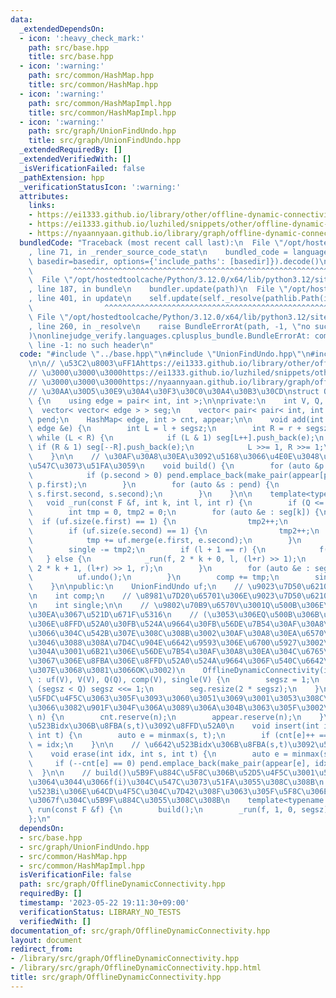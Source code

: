```yaml
---
data:
  _extendedDependsOn:
  - icon: ':heavy_check_mark:'
    path: src/base.hpp
    title: src/base.hpp
  - icon: ':warning:'
    path: src/common/HashMap.hpp
    title: src/common/HashMap.hpp
  - icon: ':warning:'
    path: src/common/HashMapImpl.hpp
    title: src/common/HashMapImpl.hpp
  - icon: ':warning:'
    path: src/graph/UnionFindUndo.hpp
    title: src/graph/UnionFindUndo.hpp
  _extendedRequiredBy: []
  _extendedVerifiedWith: []
  _isVerificationFailed: false
  _pathExtension: hpp
  _verificationStatusIcon: ':warning:'
  attributes:
    links:
    - https://ei1333.github.io/library/other/offline-dynamic-connectivity.cpp
    - https://ei1333.github.io/luzhiled/snippets/other/offline-dynamic-connectivity.html
    - https://nyaannyaan.github.io/library/graph/offline-dynamic-connectivity.hpp
  bundledCode: "Traceback (most recent call last):\n  File \"/opt/hostedtoolcache/Python/3.12.0/x64/lib/python3.12/site-packages/onlinejudge_verify/documentation/build.py\"\
    , line 71, in _render_source_code_stat\n    bundled_code = language.bundle(stat.path,\
    \ basedir=basedir, options={'include_paths': [basedir]}).decode()\n          \
    \         ^^^^^^^^^^^^^^^^^^^^^^^^^^^^^^^^^^^^^^^^^^^^^^^^^^^^^^^^^^^^^^^^^^^^^^^^^^^^^^^^^\n\
    \  File \"/opt/hostedtoolcache/Python/3.12.0/x64/lib/python3.12/site-packages/onlinejudge_verify/languages/cplusplus.py\"\
    , line 187, in bundle\n    bundler.update(path)\n  File \"/opt/hostedtoolcache/Python/3.12.0/x64/lib/python3.12/site-packages/onlinejudge_verify/languages/cplusplus_bundle.py\"\
    , line 401, in update\n    self.update(self._resolve(pathlib.Path(included), included_from=path))\n\
    \                ^^^^^^^^^^^^^^^^^^^^^^^^^^^^^^^^^^^^^^^^^^^^^^^^^^^^^^^^^\n \
    \ File \"/opt/hostedtoolcache/Python/3.12.0/x64/lib/python3.12/site-packages/onlinejudge_verify/languages/cplusplus_bundle.py\"\
    , line 260, in _resolve\n    raise BundleErrorAt(path, -1, \"no such header\"\
    )\nonlinejudge_verify.languages.cplusplus_bundle.BundleErrorAt: common/HashMap.hpp:\
    \ line -1: no such header\n"
  code: "#include \"../base.hpp\"\n#include \"UnionFindUndo.hpp\"\n#include \"common/HashMap.hpp\"\
    \n\n// \u53C2\u8003\uFF1Ahttps://ei1333.github.io/library/other/offline-dynamic-connectivity.cpp\n\
    // \u3000\u3000\u3000https://ei1333.github.io/luzhiled/snippets/other/offline-dynamic-connectivity.html\n\
    // \u3000\u3000\u3000https://nyaannyaan.github.io/library/graph/offline-dynamic-connectivity.hpp\n\
    // \u30AA\u30D5\u30E9\u30A4\u30F3\u30C0\u30A4\u30B3\u30CD\nstruct OfflineDynamicConnectivity\
    \ {\n    using edge = pair< int, int >;\n\nprivate:\n    int V, Q, segsz;\n  \
    \  vector< vector< edge > > seg;\n    vector< pair< pair< int, int >, edge > >\
    \ pend;\n    HashMap< edge, int > cnt, appear;\n\n    void add(int l, int r, const\
    \ edge &e) {\n        int L = l + segsz;\n        int R = r + segsz;\n       \
    \ while (L < R) {\n            if (L & 1) seg[L++].push_back(e);\n           \
    \ if (R & 1) seg[--R].push_back(e);\n            L >>= 1, R >>= 1;\n        }\n\
    \    }\n\n    // \u30AF\u30A8\u30EA\u3092\u5168\u3066\u4E0E\u3048\u305F\u5F8C\u306B\
    \u547C\u3073\u51FA\u3059\n    void build() {\n        for (auto &p : cnt) {\n\
    \            if (p.second > 0) pend.emplace_back(make_pair(appear[p.first], Q),\
    \ p.first);\n        }\n        for (auto &s : pend) {\n            add(s.first.first,\
    \ s.first.second, s.second);\n        }\n    }\n\n    template<typename F>\n \
    \   void _run(const F &f, int k, int l, int r) {\n        if (Q <= l) return;\n\
    \        int tmp = 0, tmp2 = 0;\n        for (auto &e : seg[k]) {\n          \
    \  if (uf.size(e.first) == 1) {\n                tmp2++;\n            }\n    \
    \        if (uf.size(e.second) == 1) {\n                tmp2++;\n            }\n\
    \            tmp += uf.merge(e.first, e.second);\n        }\n        comp -= tmp;\n\
    \        single -= tmp2;\n        if (l + 1 == r) {\n            f(l);\n     \
    \   } else {\n            _run(f, 2 * k + 0, l, (l+r) >> 1);\n            _run(f,\
    \ 2 * k + 1, (l+r) >> 1, r);\n        }\n        for (auto &e : seg[k]) {\n  \
    \          uf.undo();\n        }\n        comp += tmp;\n        single += tmp2;\n\
    \    }\n\npublic:\n    UnionFindUndo uf;\n    // \u9023\u7D50\u6210\u5206\u6570\
    \n    int comp;\n    // \u8981\u7D20\u65701\u306E\u9023\u7D50\u6210\u5206\u6570\
    \n    int single;\n\n    // \u9802\u70B9\u6570V\u3001Q\u500B\u306E\u30AF\u30A8\
    \u30EA\u3067\u521D\u671F\u5316\n    // (\u3053\u306EQ\u500B\u306B\u306F\u3001\u8FBA\
    \u306E\u8FFD\u52A0\u30FB\u524A\u9664\u30FB\u56DE\u7B54\u30AF\u30A8\u30EA\u5168\
    \u3066\u304C\u542B\u307E\u308C\u308B\u3002\u30AF\u30A8\u30EA\u6570\u3068\u8A00\
    \u3046\u3088\u308A\u7D4C\u904E\u6642\u9593\u306E\u6700\u5927\u3002\n    //  \u306A\
    \u304A\u3001\u6B21\u306E\u56DE\u7B54\u30AF\u30A8\u30EA\u304C\u6765\u308B\u307E\
    \u3067\u306E\u8FBA\u306E\u8FFD\u52A0\u524A\u9664\u306F\u540C\u6642\u523B\u306B\
    \u307E\u3068\u3081\u3066OK\u3002)\n    OfflineDynamicConnectivity(int V, int Q)\
    \ : uf(V), V(V), Q(Q), comp(V), single(V) {\n        segsz = 1;\n        while\
    \ (segsz < Q) segsz <<= 1;\n        seg.resize(2 * segsz);\n    }\n\n    // \u4E00\
    \u5FDC\u4F5C\u3063\u305F\u3093\u3060\u3051\u3069\u3001\u3053\u308C\u3084\u3063\
    \u3066\u3082\u901F\u304F\u306A\u3089\u306A\u304B\u3063\u305F\u3002\n    void reserve(int\
    \ n) {\n        cnt.reserve(n);\n        appear.reserve(n);\n    }\n\n    // \u6642\
    \u523Bidx\u306B\u8FBA(s,t)\u3092\u8FFD\u52A0\n    void insert(int idx, int s,\
    \ int t) {\n        auto e = minmax(s, t);\n        if (cnt[e]++ == 0) appear[e]\
    \ = idx;\n    }\n\n    // \u6642\u523Bidx\u306B\u8FBA(s,t)\u3092\u524A\u9664\n\
    \    void erase(int idx, int s, int t) {\n        auto e = minmax(s, t);\n   \
    \     if (--cnt[e] == 0) pend.emplace_back(make_pair(appear[e], idx), e);\n  \
    \  }\n\n    // build()\u5B9F\u884C\u5F8C\u306B\u52D5\u4F5C\u3001\u5404i(0<=i<Q)\u306B\
    \u3064\u3044\u3066f(i)\u304C\u547C\u3073\u51FA\u3055\u308C\u308B\n    // \u6642\
    \u523Bi\u306E\u64CD\u4F5C\u304C\u7D42\u308F\u3063\u305F\u5F8C\u306E\u72B6\u614B\
    \u3067f\u304C\u5B9F\u884C\u3055\u308C\u308B\n    template<typename F>\n    void\
    \ run(const F &f) {\n        build();\n        _run(f, 1, 0, segsz);\n    }\n\
    };\n"
  dependsOn:
  - src/base.hpp
  - src/graph/UnionFindUndo.hpp
  - src/common/HashMap.hpp
  - src/common/HashMapImpl.hpp
  isVerificationFile: false
  path: src/graph/OfflineDynamicConnectivity.hpp
  requiredBy: []
  timestamp: '2023-05-22 19:11:30+09:00'
  verificationStatus: LIBRARY_NO_TESTS
  verifiedWith: []
documentation_of: src/graph/OfflineDynamicConnectivity.hpp
layout: document
redirect_from:
- /library/src/graph/OfflineDynamicConnectivity.hpp
- /library/src/graph/OfflineDynamicConnectivity.hpp.html
title: src/graph/OfflineDynamicConnectivity.hpp
---
```

